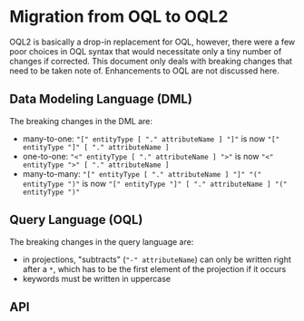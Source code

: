 Migration from OQL to OQL2
==========================

OQL2 is basically a drop-in replacement for OQL, however, there were a few poor choices in OQL syntax that would necessitate only a tiny number of changes if corrected. This document only deals with breaking changes that need to be taken note of. Enhancements to OQL are not discussed here.

Data Modeling Language (DML)
----------------------------

The breaking changes in the DML are:

- many-to-one: `"[" entityType [ "." attributeName ] "]"` is now `"[" entityType "]" [ "." attributeName ]`
- one-to-one: `"<" entityType [ "." attributeName ] ">"` is now `"<" entityType ">" [ "." attributeName ]`
- many-to-many: `"[" entityType [ "." attributeName ] "]" "(" entityType ")"` is now `"[" entityType "]" [ "." attributeName ] "(" entityType ")"`

Query Language (OQL)
--------------------

The breaking changes in the query language are:

- in projections, "subtracts" (`"-" attributeName`) can only be written right after a `*`, which has to be the first element of the projection if it occurs
- keywords must be written in uppercase

API
---

